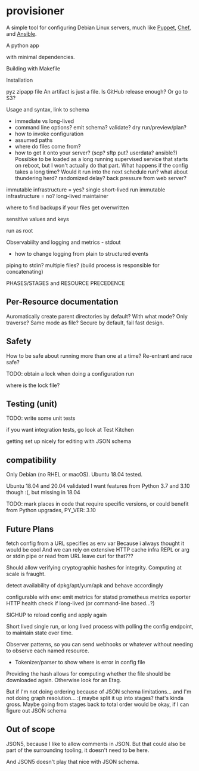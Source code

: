 # provisioner

A simple tool for configuring Debian Linux servers, much like [Puppet](https://puppet.com), [Chef](https://www.chef.io), and [Ansible](https://www.ansible.com).

A python app

with minimal dependencies.

Building with Makefile

Installation

pyz zipapp file
An artifact is just a file. Is GitHub release enough? Or go to S3?

Usage and syntax, link to schema
- immediate vs long-lived
- command line options? emit schema? validate? dry run/preview/plan?
- how to invoke configuration
- assumed paths
- where do files come from?
- how to get it onto your server? (scp? sftp put? userdata? ansible?)
Possibke to be loaded as a long running supervised service that starts on reboot, but I won't actually do that part.
What happens if the config takes a long time? Would it run into the next schedule run?
  what about thundering herd? randomized delay? back pressure from web server?
  
immutable infrastructure = yes? single short-lived run
immutable infrastructure = no? long-lived maintainer

where to find backups if your files get overwritten

sensitive values and keys

run as root

Observabiilty and logging and metrics - stdout
- how to change logging from plain to structured events

piping to stdin? multiple files? (build process is responsible for concatenating)

PHASES/STAGES and RESOURCE PRECEDENCE

## Per-Resource documentation

Auromatically create parent directories by default? With what mode? Only traverse? Same mode as file? Secure by default, fail fast design. 

## Safety 
How to be safe about running more than one at a time? Re-entrant and race safe?

TODO: obtain a lock when doing a configuration run

where is the lock file?

## Testing (unit)

TODO: write some unit tests

if you want integration tests, go look at Test Kitchen

getting set up nicely for editing with JSON schema

## compatibility
Only Debian (no RHEL or macOS). Ubuntu 18.04 tested.

Ubuntu 18.04 and 20.04 validated
I want features from Python 3.7 and 3.10 though :(, but missing in 18.04

TODO: mark places in code that require specific versions, or could benefit from Python upgrades, PY_VER: 3.10

## Future Plans

fetch config from a URL
specifies as env var
Because i always thought it would be cool
And we can rely on extensive HTTP cache infra
REPL or arg or stdin pipe or read from URL
leave curl for that???


Should allow verifying cryptographic hashes for integrity. Computing at scale is fraught.

detect availability of dpkg/apt/yum/apk and behave accordingly

configurable with env:
emit metrics for statsd
prometheus metrics exporter
HTTP health check if long-lived (or command-line based...?)

SIGHUP to reload config and apply again

Short lived single run, or long lived process with polling the config endpoint, to maintain state over time.

Observer patterns, so you can send webhooks or whatever without needing to observe each named resource.

- Tokenizer/parser to show where is error in config file

Providing the hash allows for computing whether the file should be downloaded again. Otherwise look for an Etag.


But if I'm not doing ordering because of JSON schema limitations...
and I'm not doing graph resolution... :(
maybe split it up into stages? that's kinda gross.
Maybe going from stages back to total order would be okay, if I can figure out JSON schema


## Out of scope

JSON5, because I like to allow comments in JSON. But that could also be part of the surrounding tooling, it doesn't need to be here.

And JSON5 doesn't play that nice with JSON schema.
